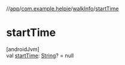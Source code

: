 //[app](../../../index.md)/[com.example.helpie](../index.md)/[walkInfo](index.md)/[startTime](start-time.md)

# startTime

[androidJvm]\
val [startTime](start-time.md): [String](https://kotlinlang.org/api/latest/jvm/stdlib/kotlin/-string/index.html)? = null
